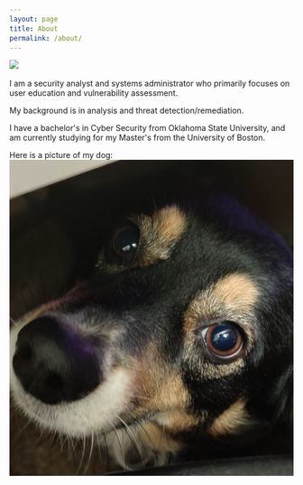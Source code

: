 ```yaml
---
layout: page
title: About
permalink: /about/
---
```


<!-- ![me](/docs/images/filephoto.jpg) -->
<img src="../docs/images/filephoto.jpg" style='size:50%;'>

I am a security analyst and systems administrator who primarily focuses on user education and vulnerability assessment.

My background is in analysis and threat detection/remediation.

I have a bachelor's in Cyber Security from Oklahoma State University, and am currently studying for my Master's from the University of Boston.

Here is a picture of my dog:
![dog](/docs/images/IMG_20211107_194708_2.jpg)
